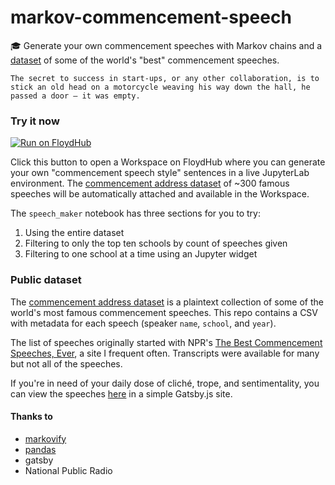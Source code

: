 # markov-commencement-speech
🎓 Generate your own commencement speeches with Markov chains and a [dataset](https://floydhub.com/whatrocks/datasets/commencement) of some of the world's "best" commencement speeches.

`The secret to success in start-ups, or any other collaboration, is to stick an old head on a motorcycle weaving his way down the hall, he passed a door – it was empty.`

### Try it now

[![Run on FloydHub](https://s3-us-west-2.amazonaws.com/floydhub-assets/button/button.svg)](https://floydhub.com/run?template=https://github.com/whatrocks/markov-commencement-speech)

Click this button to open a Workspace on FloydHub where you can generate your own "commencement speech style" sentences in a live JupyterLab environment. The [commencement address dataset](https://floydhub.com/whatrocks/datasets/commencement) of ~300 famous speeches will be automatically attached and available in the Workspace.

The `speech_maker` notebook has three sections for you to try:

1. Using the entire dataset
2. Filtering to only the top ten schools by count of speeches given
3. Filtering to one school at a time using an Jupyter widget

### Public dataset

The [commencement address dataset](https://floydhub.com/whatrocks/datasets/commencement) is a plaintext collection of some of the world's most famous commencement speeches. This repo contains a CSV with metadata for each speech (speaker `name`, `school`, and `year`).

The list of speeches originally started with NPR's [The Best Commencement Speeches, Ever](https://apps.npr.org/commencement/), a site I frequent often. Transcripts were available for many but not all of the speeches.

If you're in need of your daily dose of cliché, trope, and sentimentality, you can view the speeches [here](https://whatrocks.github.io/commencement-db/) in a simple Gatsby.js site.

#### Thanks to

* [markovify](https://github.com/jsvine/markovify)
* [pandas](https://pandas.pydata.org/)
* gatsby
* National Public Radio
